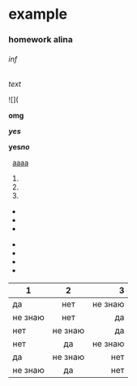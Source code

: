 # example
### homework alina
###### inf


*text*

![](

**omg**

***yes***

**yes*no***

  [aaaa](https://www.hse.ru "oooo")
  
1. 
2.
3. 

* 
*
* 

 -
 -
 -
 -

1|2|3
---|:---:|---:
да|нет|не знаю
не знаю|нет|да
нет|не знаю|да
нет|да|не знаю
да|не знаю|нет
не знаю|да|нет
